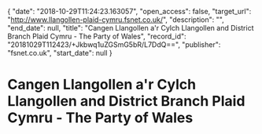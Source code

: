 {
  "date": "2018-10-29T11:24:23.163057", 
  "open_access": false, 
  "target_url": "http://www.llangollen-plaid-cymru.fsnet.co.uk/", 
  "description": "", 
  "end_date": null, 
  "title": "Cangen Llangollen a'r Cylch Llangollen and District Branch Plaid Cymru - The Party of Wales", 
  "record_id": "20181029T112423/+Jkbwq1uZGSmG5bR/L7DdQ==", 
  "publisher": "fsnet.co.uk", 
  "start_date": null
}

# Cangen Llangollen a'r Cylch Llangollen and District Branch Plaid Cymru - The Party of Wales

